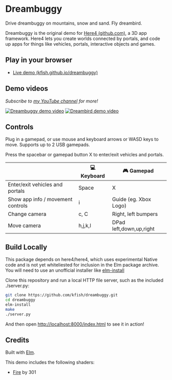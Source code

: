 # Dreambuggy

Drive dreambuggy on mountains, snow and sand. Fly dreambird.

Dreambuggy is the original demo for [Here4 (github.com)](https://www.github.com/here4/here4), a 3D app framework.
Here4 lets you create worlds connected by portals, and code up apps for things like
vehicles, portals, interactive objects and games.

## Play in your browser

 * [Live demo (kfish.github.io/dreambuggy)][demo]

[demo]: http://kfish.github.io/dreambuggy/

## Demo videos

_Subscribe to [my YouTube channel](https://www.youtube.com/channel/UCyjxiIzul2SBjRTEGi9CZ3A "Conrad Parker's YouTube channel") for more!_

[![Dreambuggy demo video](http://img.youtube.com/vi/RDFuTzPQ3Sc/0.jpg)](http://www.youtube.com/watch?v=RDFuTzPQ3Sc "Play on YouTube")
[![Dreambird demo video](http://img.youtube.com/vi/kW4eseUG9b4/0.jpg)](http://www.youtube.com/watch?v=kW4eseUG9b4 "Play on YouTube")

## Controls

Plug in a gamepad, or use mouse and keyboard arrows or WASD keys to move.
Supports up to 2 USB gamepads.

Press the spacebar or gamepad button X to enter/exit vehicles and portals.

|    | :computer: Keyboard | :video_game: Gamepad |
|---|---|---|
| Enter/exit vehicles and portals | Space | X |
| Show app info / movement controls | i | Guide (eg. Xbox Logo) |
| Change camera | c, C | Right, left bumpers |
| Move camera | h,j,k,l | DPad left,down,up,right |

## Build Locally

This package depends on here4/here4,
which uses experimental Native code and is not yet
whiteliested for inclusion in the Elm package archive.
You will need to use an unofficial installer like
[elm-install](https://github.com/gdotdesign/elm-github-install)

Clone this repository and run a local HTTP file server,
such as the included ./server.py:

```bash
git clone https://github.com/kfish/dreambuggy.git
cd dreambuggy
elm-install
make
./server.py
```

And then open [http://localhost:8000/index.html](http://localhost:8000/index.html) to see it in action!

## Credits

Built with [Elm](http://elm-lang.org/).

This demo includes the following shaders:

  * [Fire](https://www.shadertoy.com/view/Xsl3zN) by 301
